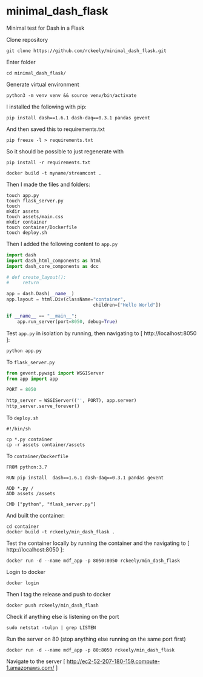 # minimal_dash_flask
Minimal test for Dash in a Flask

Clone repository
``` shell
git clone https://github.com/rckeely/minimal_dash_flask.git
```

Enter folder
``` shell
cd minimal_dash_flask/
```

Generate virtual environment
``` shell
python3 -m venv venv && source venv/bin/activate
```

I installed the following with pip:
``` shell
pip install dash==1.6.1 dash-daq==0.3.1 pandas gevent
```

And then saved this to requirements.txt
``` shell
pip freeze -l > requirements.txt
```

So it should be possible to just regenerate with
``` shell
pip install -r requirements.txt
```

``` shell
docker build -t myname/streamcont .
```

Then I made the files and folders:
``` shell
touch app.py
touch flask_server.py
touch
mkdir assets
touch assets/main.css
mkdir container
touch container/Dockerfile
touch deploy.sh
```

Then I added the following content to `app.py`
``` python
import dash
import dash_html_components as html
import dash_core_components as dcc

# def create_layout():
#     return

app = dash.Dash(__name__)
app.layout = html.Div(className="container",
                                children=["Hello World"])

if __name__ == "__main__":
    app.run_server(port=8050, debug=True)
```

Test ```app.py``` in isolation by running, then navigating to [ http://localhost:8050 ]:
``` shell
python app.py
```


To `flask_server.py`
``` python
from gevent.pywsgi import WSGIServer
from app import app

PORT = 8050

http_server = WSGIServer(('', PORT), app.server)
http_server.serve_forever()
```

To `deploy.sh`
```
#!/bin/sh

cp *.py container
cp -r assets container/assets

```

To `container/Dockerfile`
```
FROM python:3.7

RUN pip install  dash==1.6.1 dash-daq==0.3.1 pandas gevent

ADD *.py /
ADD assets /assets

CMD ["python", "flask_server.py"]

```

And built the container:
``` shell
cd container
docker build -t rckeely/min_dash_flask .
```

Test the container locally by running the container and the navigating to
[ http://localhost:8050 ]:
```
docker run -d --name mdf_app -p 8050:8050 rckeely/min_dash_flask
```

Login to docker
``` shell
docker login
```

Then I tag the release and push to docker
``` shell
docker push rckeely/min_dash_flash
```

Check if anything else is listening on the port
``` shell
sudo netstat -tulpn | grep LISTEN
```

Run the server on 80 (stop anything else running on the same port first)
```
docker run -d --name mdf_app -p 80:8050 rckeely/min_dash_flask
```

Navigate to the server [ http://ec2-52-207-180-159.compute-1.amazonaws.com/ ]

